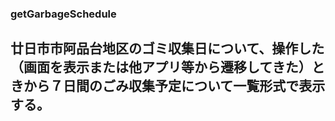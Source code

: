 ### getGarbageSchedule

## 廿日市市阿品台地区のゴミ収集日について、操作した（画面を表示または他アプリ等から遷移してきた）ときから７日間のごみ収集予定について一覧形式で表示する。

